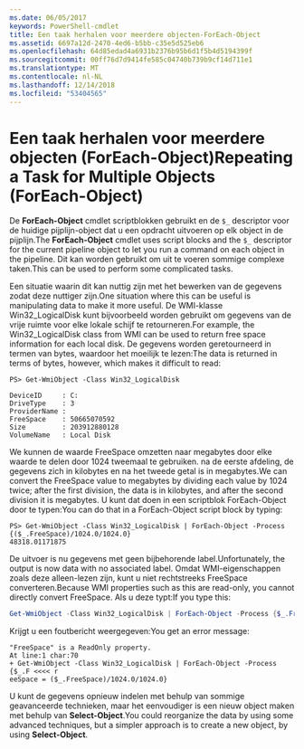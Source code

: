 ```yaml
---
ms.date: 06/05/2017
keywords: PowerShell-cmdlet
title: Een taak herhalen voor meerdere objecten-ForEach-Object
ms.assetid: 6697a12d-2470-4ed6-b5bb-c35e5d525eb6
ms.openlocfilehash: 64d85edad4a6931b2376b95b6d1f5b4d5194399f
ms.sourcegitcommit: 00ff76d7d9414fe585c04740b739b9cf14d711e1
ms.translationtype: MT
ms.contentlocale: nl-NL
ms.lasthandoff: 12/14/2018
ms.locfileid: "53404565"
---
```

# <a name="repeating-a-task-for-multiple-objects-foreach-object"></a><span data-ttu-id="4efce-103">Een taak herhalen voor meerdere objecten (ForEach-Object)</span><span class="sxs-lookup"><span data-stu-id="4efce-103">Repeating a Task for Multiple Objects (ForEach-Object)</span></span>

<span data-ttu-id="4efce-104">De **ForEach-Object** cmdlet scriptblokken gebruikt en de `$_` descriptor voor de huidige pijplijn-object dat u een opdracht uitvoeren op elk object in de pijplijn.</span><span class="sxs-lookup"><span data-stu-id="4efce-104">The **ForEach-Object** cmdlet uses script blocks and the `$_` descriptor for the current pipeline object to let you run a command on each object in the pipeline.</span></span> <span data-ttu-id="4efce-105">Dit kan worden gebruikt om uit te voeren sommige complexe taken.</span><span class="sxs-lookup"><span data-stu-id="4efce-105">This can be used to perform some complicated tasks.</span></span>

<span data-ttu-id="4efce-106">Een situatie waarin dit kan nuttig zijn met het bewerken van de gegevens zodat deze nuttiger zijn.</span><span class="sxs-lookup"><span data-stu-id="4efce-106">One situation where this can be useful is manipulating data to make it more useful.</span></span> <span data-ttu-id="4efce-107">De WMI-klasse Win32_LogicalDisk kunt bijvoorbeeld worden gebruikt om gegevens van de vrije ruimte voor elke lokale schijf te retourneren.</span><span class="sxs-lookup"><span data-stu-id="4efce-107">For example, the Win32_LogicalDisk class from WMI can be used to return free space information for each local disk.</span></span> <span data-ttu-id="4efce-108">De gegevens worden geretourneerd in termen van bytes, waardoor het moeilijk te lezen:</span><span class="sxs-lookup"><span data-stu-id="4efce-108">The data is returned in terms of bytes, however, which makes it difficult to read:</span></span>

```
PS> Get-WmiObject -Class Win32_LogicalDisk

DeviceID     : C:
DriveType    : 3
ProviderName :
FreeSpace    : 50665070592
Size         : 203912880128
VolumeName   : Local Disk
```

<span data-ttu-id="4efce-109">We kunnen de waarde FreeSpace omzetten naar megabytes door elke waarde te delen door 1024 tweemaal te gebruiken. na de eerste afdeling, de gegevens zich in kilobytes en na het tweede getal is in megabytes.</span><span class="sxs-lookup"><span data-stu-id="4efce-109">We can convert the FreeSpace value to megabytes by dividing each value by 1024 twice; after the first division, the data is in kilobytes, and after the second division it is megabytes.</span></span> <span data-ttu-id="4efce-110">U kunt dat doen in een scriptblok ForEach-Object door te typen:</span><span class="sxs-lookup"><span data-stu-id="4efce-110">You can do that in a ForEach-Object script block by typing:</span></span>

```
PS> Get-WmiObject -Class Win32_LogicalDisk | ForEach-Object -Process {($_.FreeSpace)/1024.0/1024.0}
48318.01171875
```

<span data-ttu-id="4efce-111">De uitvoer is nu gegevens met geen bijbehorende label.</span><span class="sxs-lookup"><span data-stu-id="4efce-111">Unfortunately, the output is now data with no associated label.</span></span> <span data-ttu-id="4efce-112">Omdat WMI-eigenschappen zoals deze alleen-lezen zijn, kunt u niet rechtstreeks FreeSpace converteren.</span><span class="sxs-lookup"><span data-stu-id="4efce-112">Because WMI properties such as this are read-only, you cannot directly convert FreeSpace.</span></span> <span data-ttu-id="4efce-113">Als u deze typt:</span><span class="sxs-lookup"><span data-stu-id="4efce-113">If you type this:</span></span>

```powershell
Get-WmiObject -Class Win32_LogicalDisk | ForEach-Object -Process {$_.FreeSpace = ($_.FreeSpace)/1024.0/1024.0}
```

<span data-ttu-id="4efce-114">Krijgt u een foutbericht weergegeven:</span><span class="sxs-lookup"><span data-stu-id="4efce-114">You get an error message:</span></span>

```output
"FreeSpace" is a ReadOnly property.
At line:1 char:70
+ Get-WmiObject -Class Win32_LogicalDisk | ForEach-Object -Process {$_.F <<<< r
eeSpace = ($_.FreeSpace)/1024.0/1024.0}
```

<span data-ttu-id="4efce-115">U kunt de gegevens opnieuw indelen met behulp van sommige geavanceerde technieken, maar het eenvoudiger is een nieuw object maken met behulp van **Select-Object**.</span><span class="sxs-lookup"><span data-stu-id="4efce-115">You could reorganize the data by using some advanced techniques, but a simpler approach is to create a new object, by using **Select-Object**.</span></span>